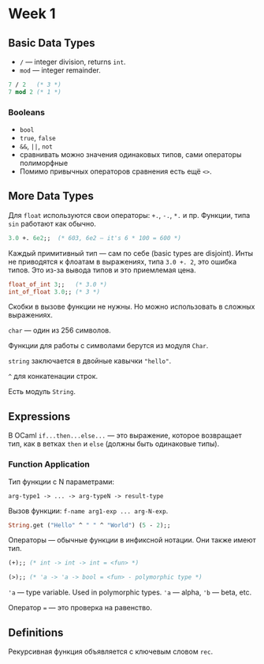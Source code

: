 # Week 1

## Basic Data Types
- `/` — integer division, returns `int`.
- `mod` — integer remainder.

```ocaml
7 / 2   (* 3 *)
7 mod 2 (* 1 *)
```

### Booleans
- `bool`
- `true`, `false`
- `&&`, `||`, `not`
- сравнивать можно значения одинаковых типов, сами операторы полиморфные
- Помимо привычных операторов сравнения есть ещё `<>`.

## More Data Types
Для `float` используются свои операторы: `+.`, `-.`, `*.` и пр. Функции, типа `sin` работают как обычно.

```ocaml
3.0 +. 6e2;;  (* 603, 6e2 — it's 6 * 100 = 600 *)
```

Каждый примитивный тип — сам по себе (basic types are disjoint). Инты не приводятся к флоатам в выражениях, типа `3.0 +. 2`, это ошибка типов. Это из-за вывода типов и это приемлемая цена.

```ocaml
float_of_int 3;;   (* 3.0 *)
int_of_float 3.0;; (* 3 *)
```

Скобки в вызове функции не нужны. Но можно использовать в сложных выражениях.

`char` — один из 256 символов.

Функции для работы с символами берутся из модуля `Char`.

`string` заключается в двойные кавычки `"hello"`.

`^` для конкатенации строк.

Есть модуль `String`.

## Expressions
В OCaml `if...then...else...` — это выражение, которое возвращает тип, как в ветках `then` и `else` (должны быть одинаковые типы).

### Function Application
Тип функции с N параметрами:

```
arg-type1 -> ... -> arg-typeN -> result-type
```

Вызов функции: `f-name arg1-exp ... arg-N-exp`.

```ocaml
String.get ("Hello" ^ " " ^ "World") (5 - 2);;
```

Операторы — обычные функции в инфиксной нотации. Они также имеют тип.

```ocaml
(+);; (* int -> int -> int = <fun> *)

(>);; (* 'a -> 'a -> bool = <fun> - polymorphic type *)
```

`'a` — type variable. Used in polymorphic types. `'a` — alpha, `'b` — beta, etc.

Оператор `=` — это проверка на равенство.

## Definitions
Рекурсивная функция объявляется с ключевым словом `rec`.



